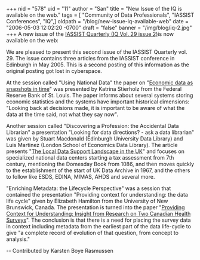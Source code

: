 +++
nid = "578"
uid = "11"
author = "San"
title = "New Issue of the IQ is available on the web."
tags = [ "Community of Data Professionals", "IASSIST Conferences", "IQ",]
oldpath = "/blog/new-issue-iq-available-web"
date = "2006-05-03 12:02:20 -0700"
draft = "false"
banner = "/img/blog/iq-2.jpg"
+++
A new issue of the [IASSIST Quarterly (IQ Vol. 29 issue 2)](http://www.iassistdata.org/publications/iq/iqvol29.html)is now
available on the web:

We are pleased to present this second issue of the IASSIST Quarterly
vol. 29. The issue contains three articles from the IASSIST conference
in Edinburgh in May 2005. This is a second posting of this information
as the original posting got lost in cyberspace.

At the session called "Using National Data" the paper on "[Economic
data as snapshots in time](http://iassistdata.org/publications/iq/iq29/iqvol292stierholz.pdf)"
was presented by Katrina Stierholz from the Federal Reserve Bank of St.
Louis. The paper informs about several systems storing economic
statistics and the systems have important historical dimensions:
"Looking back at decisions made, it is important to be aware of what
the data at the time said, not what they say now".

Another session called "Discovering a Profession: the Accidental Data
Librarian" a presentation "Looking for data directions? - ask a data
librarian" was given by Stuart Macdonald (Edinburgh University Data
Library) and Luis Martinez (London School of Economics Data Library).
The article presents "[The Local Data Support Landscape in the UK](http://iassistdata.org/publications/iq/iq29/iqvol292macdonald.pdf)"
and focuses on specialized national data centers starting a tax
assessment from 7th century, mentioning the Domesday Book from 1086, and
then moves quickly to the establishment of the start of UK Data Archive
in 1967, and the others to follow like ESDS, EDINA, MIMAS, AHDS and
several more.

"Enriching Metadata: the Lifecycle Perspective" was a session that
contained the presentation "Providing context for understanding: the
data life cycle" given by Elizabeth Hamilton from the University of New
Brunswick, Canada. The presentation is turned into the paper
"[Providing Context for Understanding: Insight from Research on Two Canadian Health Surveys](http://iassistdata.org/publications/iq/iq29/iqvol292hamilton.pdf)".
The conclusion is that there is a need for placing the survey data in
context including metadata from the earliest part of the data life-cycle
to give "a complete record of evolution of that question, from concept
to analysis."

-- Contributed by Karsten Boye Rasmussen
